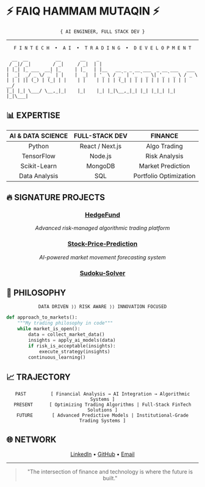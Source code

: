 # ⚡ FAIQ HAMMAM MUTAQIN ⚡

<div align="center">

`{ AI ENGINEER, FULL STACK DEV }`

</div>

---

<div align="center">

```
F I N T E C H  •  A I  •  T R A D I N G  •  D E V E L O P M E N T
```

</div>

```
  __  __          __       __    _                                    
 / _|/ _|        / _|     / _|  | |                                   
| |_| |_ ___  __| |_     | |_   | |__   __ _ _ __ ___  _ __ ___   ___ 
|  _|  _/ _ \/ _` | |    |  _|  | '_ \ / _` | '_ ` _ \| '_ ` _ \ / _ \
| | | || (_) | (_| | |    | |    | | | | (_| | | | | | | | | | | |  __/
|_| |_| \___/ \__,_|_|    |_|    |_| |_|\__,_|_| |_| |_|_| |_| |_|\___|
```

## 📊 EXPERTISE

<div align="center">

| AI & DATA SCIENCE | FULL-STACK DEV | FINANCE |
|:----------------:|:--------------:|:-------:|
| Python           | React / Next.js| Algo Trading    |
| TensorFlow       | Node.js        | Risk Analysis   |
| Scikit-Learn     | MongoDB        | Market Prediction |
| Data Analysis    | SQL            | Portfolio Optimization |

</div>

## 🔥 SIGNATURE PROJECTS

<div align="center">

### [HedgeFund](https://github.com/cyclocerine/HedgeFund)

*Advanced risk-managed algorithmic trading platform*

### [Stock-Price-Prediction](https://github.com/cyclocerine/Stock-Price-Prediction)

*AI-powered market movement forecasting system*

### [Sudoku-Solver](https://github.com/cyclocerine/Sudoku-Solver)
</div>

## 🧠 PHILOSOPHY

<div align="center">

```
DATA DRIVEN ⟩⟩ RISK AWARE ⟩⟩ INNOVATION FOCUSED
```

</div>

```python
def approach_to_markets():
    """My trading philosophy in code"""
    while market_is_open():
        data = collect_market_data()
        insights = apply_ai_models(data)
        if risk_is_acceptable(insights):
            execute_strategy(insights)
        continuous_learning()
```

## 📈 TRAJECTORY

<div align="center">

```
PAST         [ Financial Analysis → AI Integration → Algorithmic Systems ]
PRESENT      [ Optimizing Trading Algorithms | Full-Stack FinTech Solutions ]
FUTURE       [ Advanced Predictive Models | Institutional-Grade Trading Systems ]
```

</div>

## 🌐 NETWORK

<div align="center">

[LinkedIn](https://www.linkedin.com/in/faiq-hammam-mutaqin-9a3733217/) • 
[GitHub](https://github.com/cyclocerine) • 
[Email](mailto:hammamfaiq@protonmail.com.com)

</div>

---

<div align="center">

> "The intersection of finance and technology is where the future is built."

</div>
